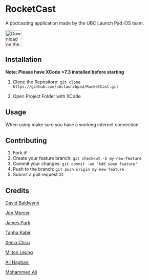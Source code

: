 # RocketCast
A podcasting application made by the UBC Launch Pad iOS team.

<a href="https://itunes.apple.com/ca/app/rocketcast-podcast-player/id1176388695?mt=8" target="_blank"><img src="https://upload.wikimedia.org/wikipedia/commons/thumb/3/3c/Download_on_the_App_Store_Badge.svg/1024px-Download_on_the_App_Store_Badge.svg.png" alt="Download on the App Store" height="50"></a>

## Installation

**Note: Please have XCode >7.3 installed before starting**

1. Clone the Repository: `git clone https://github.com/ubclaunchpad/RocketCast.git`

2. Open Project Folder with XCode 

## Usage

When using make sure you have a working internet connection.

## Contributing
1. Fork it!
2. Create your feature branch: `git checkout -b my-new-feature`
3. Commit your changes: `git commit -am 'Add some feature'`
4. Push to the branch: `git push origin my-new-feature`
5. Submit a pull request :D

## Credits
[David Baldwynn](https://github.com/whitef0x0)

[Jon Mercer](https://github.com/JonMercer)

[James Park](https://github.com/QuantumSpark)

[Tanha Kabir](https://github.com/tanhakabir)

[Xenia Chiru](https://github.com/xenia1)

[Milton Leung](https://github.com/miltonleung)

[Ali Haghani](https://github.com/AliHaghani)

[Mohammed Ali](https://github.com/mohamedali92)
